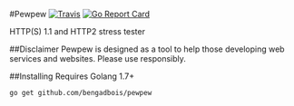 #Pewpew [![Travis](https://img.shields.io/travis/bengadbois/pewpew.svg?branch=master)](https://travis-ci.org/bengadbois/pewpew) [![Go Report Card](https://goreportcard.com/badge/github.com/bengadbois/pewpew)](https://goreportcard.com/report/github.com/bengadbois/pewpew)

HTTP(S) 1.1 and HTTP2 stress tester

##Disclaimer
Pewpew is designed as a tool to help those developing web services and websites. Please use responsibly.

##Installing
Requires Golang 1.7+

```go get github.com/bengadbois/pewpew```
